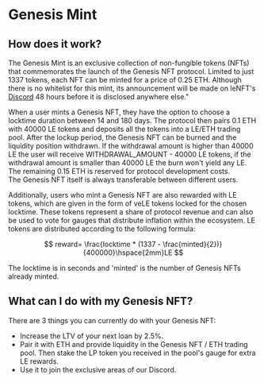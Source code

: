 # Genesis Mint

## How does it work?

The Genesis Mint is an exclusive collection of non-fungible tokens (NFTs) that commemorates the launch of the Genesis NFT protocol. Limited to just 1337 tokens, each NFT can be minted for a price of 0.25 ETH. Although there is no whitelist for this mint, its announcement will be made on leNFT's [Discord](https://discord.gg/B62BgWmGQT) 48 hours before it is disclosed anywhere else."

When a user mints a Genesis NFT, they have the option to choose a locktime duration between 14 and 180 days. The protocol then pairs 0.1 ETH with 40000 LE tokens and deposits all the tokens  into a LE/ETH trading pool. After the lockup period, the Genesis NFT can be burned and the liquidity position withdrawn. If the withdrawal amount is higher than 40000 LE the user will receive WITHDRAWAL\_AMOUNT - 40000 LE tokens, if the withdrawal amount is smaller than 40000 LE the burn won't yield any LE.\
The remaining 0.15 ETH is reserved for protocol development costs. \
The Genesis NFT itself is always transferable between different users.

Additionally, users who mint a Genesis NFT are also rewarded with LE tokens, which are given in the form of veLE tokens locked for the chosen locktime. These tokens represent a share of protocol revenue and can also be used to vote for gauges that distribute inflation within the ecosystem. LE tokens are distributed according to the following formula:

$$
reward= \frac{locktime * (1337 - \frac{minted}{2})}{400000}\hspace{2mm}LE
$$

The locktime is in seconds and 'minted' is the number of Genesis NFTs already minted.

## What can I do with my Genesis NFT?

There are 3 things you can currently do with your Genesis NFT:

* Increase the LTV of your next loan by 2.5%.
* Pair it with ETH and provide liquidity in the Genesis NFT / ETH trading pool. Then stake the LP token you received in the pool's gauge for extra LE rewards.
* Use it to join the exclusive areas of our Discord.
